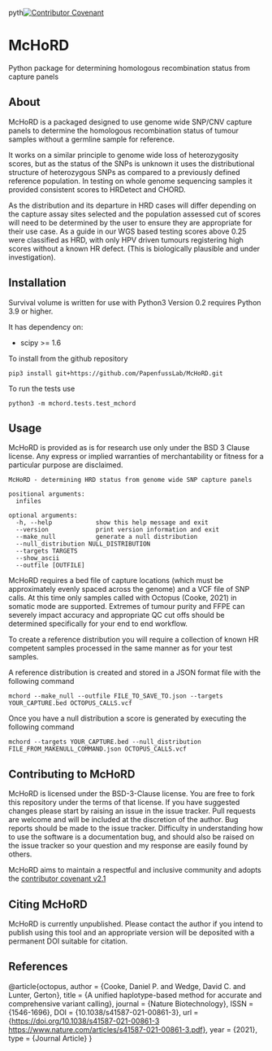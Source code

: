 pyth[![Contributor Covenant](https://img.shields.io/badge/Contributor%20Covenant-2.1-4baaaa.svg)](code_of_conduct.md)


# McHoRD
Python package for determining homologous recombination status from capture panels


## About

McHoRD is a packaged designed to use genome wide SNP/CNV capture panels to determine the homologous recombination status
of tumour samples without a germline sample for reference.

It works on a similar principle to genome wide loss of heterozygosity scores, but as the status of the SNPs is unknown it
uses the distributional structure of heterozygous SNPs as compared to a previously defined reference population.
In testing on whole genome sequencing samples it provided consistent scores to HRDetect and CHORD.

As the distribution and its departure in HRD cases will differ depending on the capture assay sites selected and the 
population assessed cut of scores will need to be determined by the user to ensure they are appropriate for their use
case. As a guide in our WGS based testing scores above 0.25 were classified as HRD, with only HPV driven tumours
registering high scores without a known HR defect. (This is biologically plausible and under investigation).

## Installation

Survival volume is written for use with Python3
Version 0.2 requires Python 3.9 or higher.

It has dependency on:
- scipy >= 1.6

To install from the github repository

```pip3 install git+https://github.com/PapenfussLab/McHoRD.git```

To run the tests use

```python3 -m mchord.tests.test_mchord```

## Usage

McHoRD is provided as is for research use only under the BSD 3 Clause license.
Any express or implied warranties of merchantability or fitness for a particular purpose are disclaimed.

```
McHoRD - determining HRD status from genome wide SNP capture panels

positional arguments:
  infiles

optional arguments:
  -h, --help            show this help message and exit
  --version             print version information and exit
  --make_null           generate a null distribution
  --null_distribution NULL_DISTRIBUTION
  --targets TARGETS
  --show_ascii
  --outfile [OUTFILE]

```

McHoRD requires a bed file of capture locations (which must be approximately evenly spaced across the genome) and a VCF
file of SNP calls. At this time only samples called with Octopus (Cooke, 2021) in somatic mode are supported.
Extremes of tumour purity and FFPE can severely impact accuracy and appropriate QC cut offs should be determined
specifically for your end to end workflow.

To create a reference distribution you will require a collection of known HR competent samples processed in the same
manner as for your test samples.

A reference distribution is created and stored in a JSON format file with the following command

```
mchord --make_null --outfile FILE_TO_SAVE_TO.json --targets YOUR_CAPTURE.bed OCTOPUS_CALLS.vcf 
```

Once you have a null distribution a score is generated by executing the following command

```
mchord --targets YOUR_CAPTURE.bed --null_distribution FILE_FROM_MAKENULL_COMMAND.json OCTOPUS_CALLS.vcf
```

## Contributing to McHoRD
McHoRD is licensed under the BSD-3-Clause license.  You are free to fork this repository under the terms of that license.
If you have suggested changes please start by raising an issue in the issue tracker.
Pull requests are welcome and will be included at the discretion of the author.
Bug reports should be made to the issue tracker.
Difficulty in understanding how to use the software is a documentation bug, and should also be raised on the
issue tracker so your question and my response are easily found by others.

McHoRD aims to maintain a respectful and inclusive community and adopts the
[contributor covenant v2.1](code_of_conduct.md)

## Citing McHoRD

McHoRD is currently unpublished. Please contact the author if you intend to publish using this tool and an appropriate
version will be deposited with a permanent DOI suitable for citation.

## References
@article{octopus,
   author = {Cooke, Daniel P. and Wedge, David C. and Lunter, Gerton},
   title = {A unified haplotype-based method for accurate and comprehensive variant calling},
   journal = {Nature Biotechnology},
   ISSN = {1546-1696},
   DOI = {10.1038/s41587-021-00861-3},
   url = {https://doi.org/10.1038/s41587-021-00861-3
https://www.nature.com/articles/s41587-021-00861-3.pdf},
   year = {2021},
   type = {Journal Article}
}